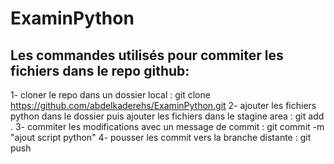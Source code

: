 # ExaminPython
## Les commandes utilisés pour commiter les fichiers dans le repo github:
1- cloner le repo dans un dossier local : git clone https://github.com/abdelkaderehs/ExaminPython.git 
2- ajouter les fichiers python dans le dossier puis ajouter les fichiers dans le stagine area : git add .
3- commiter les modifications avec un message de commit : git commit -m "ajout script python" 
4- pousser les commit vers la branche distante : git push
